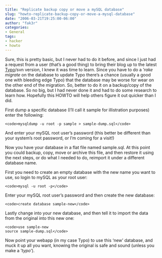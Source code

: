```yaml
---
title: "Replicate backup copy or move a mySQL database"
slug: "howto-replicate-backup-copy-or-move-a-mysql-database"
date: "2006-03-21T19:25:00-06:00"
author: "fak3r"
categories:
- General
tags:
- hacker
- howto
---
```


Sure, this is pretty basic, but I never had to do it before, and since I just had a request from a user (that’s a good thing) to bring their blog up to the latest [Typo](http://www.typosphere.org/)/svn version, I knew it was time to learn.  Since you have to do a ’_rake migrate_ on the  database to update Typo there’s a chance (usually a good one with bleeding edge Typo) that the database may be worse for wear on the other end of the migration.  So, better to do it on a backup/copy of the database.  So no big, but I had never done it and had to do some research to learn how.  Hopefully this HOWTO will help others figure it out quicker than I did.

First dump a specific database (I’ll call it sample for illistration purposes) enter the following:




    
    <code>mysqldump -u root -p sample > sample-dump.sql</code>





And enter your mySQL root user’s password (this better be different than your system’s root password, or I’m coming for a visit!)

Now you have your database in a flat file named sample.sql.  At this point you could backup, copy, move or archive this file, and then restore it using the next steps, or do what I needed to do, reimport it under a different database name.

First you need to create an empty database with the new name you want to use, so login to mySQL as your root user:




    
    <code>mysql -u root -p</code>





Enter your mySQL root user’s password and then create the new database:




    
    <code>create database sample-new</code>





Lastly change into your new database, and then tell it to import the data from the original into this new one:




    
    <code>use sample-new
    source sample-dump.sql</code>





Now point your webapp (in my case Typo) to use this ‘new’ database, and muck it up all you want, knowing the original is safe and sound (unless you make a ’_typo_’).
